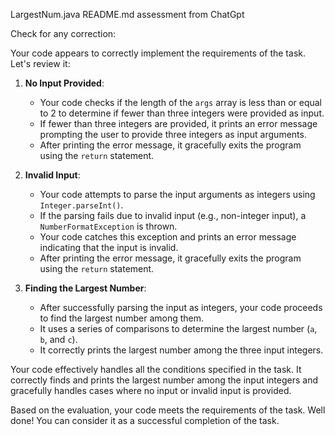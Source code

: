 LargestNum.java README.md assessment from ChatGpt

Check for any correction:

Your code appears to correctly implement the requirements of the task. Let's review it:

1. **No Input Provided**:
   - Your code checks if the length of the `args` array is less than or equal to 2 to determine if fewer than three integers were provided as input.
   - If fewer than three integers are provided, it prints an error message prompting the user to provide three integers as input arguments.
   - After printing the error message, it gracefully exits the program using the `return` statement.

2. **Invalid Input**:
   - Your code attempts to parse the input arguments as integers using `Integer.parseInt()`.
   - If the parsing fails due to invalid input (e.g., non-integer input), a `NumberFormatException` is thrown.
   - Your code catches this exception and prints an error message indicating that the input is invalid.
   - After printing the error message, it gracefully exits the program using the `return` statement.

3. **Finding the Largest Number**:
   - After successfully parsing the input as integers, your code proceeds to find the largest number among them.
   - It uses a series of comparisons to determine the largest number (`a`, `b`, and `c`).
   - It correctly prints the largest number among the three input integers.

Your code effectively handles all the conditions specified in the task. It correctly finds and prints the largest number among the input integers and gracefully handles cases where no input or invalid input is provided.

Based on the evaluation, your code meets the requirements of the task. Well done! You can consider it as a successful completion of the task.

